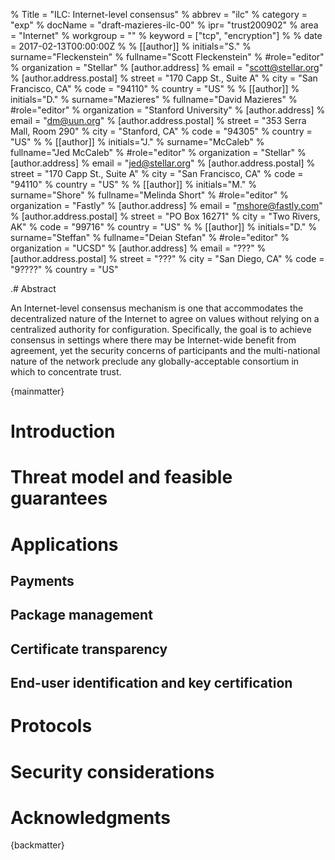 % Title = "ILC: Internet-level consensus"
% abbrev = "ilc"
% category = "exp"
% docName = "draft-mazieres-ilc-00"
% ipr= "trust200902"
% area = "Internet"
% workgroup = ""
% keyword = ["tcp", "encryption"]
%
% date = 2017-02-13T00:00:00Z
%
% [[author]]
% initials="S."
% surname="Fleckenstein"
% fullname="Scott Fleckenstein"
% #role="editor"
% organization = "Stellar"
%   [author.address]
%   email = "scott@stellar.org"
%   [author.address.postal]
%   street = "170 Capp St., Suite A"
%   city = "San Francisco, CA"
%   code = "94110"
%   country = "US"
%
% [[author]]
% initials="D."
% surname="Mazieres"
% fullname="David Mazieres"
% #role="editor"
% organization = "Stanford University"
%   [author.address]
%   email = "dm@uun.org"
%   [author.address.postal]
%   street = "353 Serra Mall, Room 290"
%   city = "Stanford, CA"
%   code = "94305"
%   country = "US"
%
% [[author]]
% initials="J."
% surname="McCaleb"
% fullname="Jed McCaleb"
% #role="editor"
% organization = "Stellar"
%   [author.address]
%   email = "jed@stellar.org"
%   [author.address.postal]
%   street = "170 Capp St., Suite A"
%   city = "San Francisco, CA"
%   code = "94110"
%   country = "US"
%
% [[author]]
% initials="M."
% surname="Shore"
% fullname="Melinda Short"
% #role="editor"
% organization = "Fastly"
%   [author.address]
%   email = "mshore@fastly.com"
%   [author.address.postal]
%   street = "PO Box 16271"
%   city = "Two Rivers, AK"
%   code = "99716"
%   country = "US"
%
% [[author]]
% initials="D."
% surname="Steffan"
% fullname="Deian Stefan"
% #role="editor"
% organization = "UCSD"
%   [author.address]
%   email = "???"
%   [author.address.postal]
%   street = "???"
%   city = "San Diego, CA"
%   code = "9????"
%   country = "US"

.# Abstract

An Internet-level consensus mechanism is one that accommodates the
decentralized nature of the Internet to agree on values without
relying on a centralized authority for configuration.  Specifically,
the goal is to achieve consensus in settings where there may be
Internet-wide benefit from agreement, yet the security concerns of
participants and the multi-national nature of the network preclude any
globally-acceptable consortium in which to concentrate trust.

{mainmatter}

# Introduction

# Threat model and feasible guarantees

# Applications

## Payments

## Package management

## Certificate transparency

## End-user identification and key certification

# Protocols

# Security considerations

# Acknowledgments


{backmatter}


